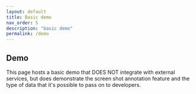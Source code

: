 ```yaml
---
layout: default
title: Basic demo
nav_order: 5
description: "basic demo"
permalink: /demo
---
```


## Demo

This page hosts a basic demo that DOES NOT integrate with 
external services, but does demonstrate the screen shot annotation feature and 
the type of data that it's possible to pass on to developers.

<script src="http://localhost:9000/shotputter.js"></script>
<script>
const instance = window.Shotput({
                service: false,
                captureLogs: true,
                metadata: {
                    "userName": "Demo user"
                }
        });
</script>
